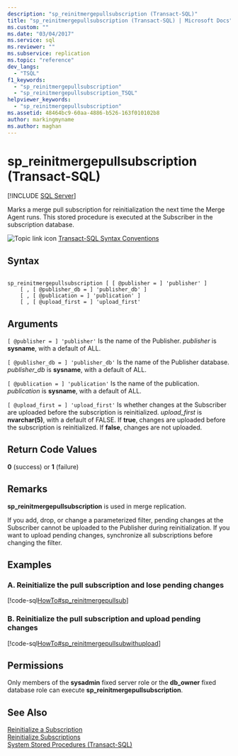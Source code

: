 ```yaml
---
description: "sp_reinitmergepullsubscription (Transact-SQL)"
title: "sp_reinitmergepullsubscription (Transact-SQL) | Microsoft Docs"
ms.custom: ""
ms.date: "03/04/2017"
ms.service: sql
ms.reviewer: ""
ms.subservice: replication
ms.topic: "reference"
dev_langs: 
  - "TSQL"
f1_keywords: 
  - "sp_reinitmergepullsubscription"
  - "sp_reinitmergepullsubscription_TSQL"
helpviewer_keywords: 
  - "sp_reinitmergepullsubscription"
ms.assetid: 48464bc9-60aa-4886-b526-163f010102b8
author: markingmyname
ms.author: maghan
---
```

# sp_reinitmergepullsubscription (Transact-SQL)
[!INCLUDE [SQL Server](../../includes/applies-to-version/sqlserver.md)]

  Marks a merge pull subscription for reinitialization the next time the Merge Agent runs. This stored procedure is executed at the Subscriber in the subscription database.  
  
 ![Topic link icon](../../database-engine/configure-windows/media/topic-link.gif "Topic link icon") [Transact-SQL Syntax Conventions](../../t-sql/language-elements/transact-sql-syntax-conventions-transact-sql.md)  
  
## Syntax  
  
```  
  
sp_reinitmergepullsubscription [ [ @publisher = ] 'publisher' ]  
    [ , [ @publisher_db = ] 'publisher_db' ]  
    [ , [ @publication = ] 'publication' ]  
    [ , [ @upload_first = ] 'upload_first'  
```  
  
## Arguments  
`[ @publisher = ] 'publisher'`
 Is the name of the Publisher. *publisher* is **sysname**, with a default of ALL.  
  
`[ @publisher_db = ] 'publisher_db'`
 Is the name of the Publisher database. *publisher_db* is **sysname**, with a default of ALL.  
  
`[ @publication = ] 'publication'`
 Is the name of the publication. *publication* is **sysname**, with a default of ALL.  
  
`[ @upload_first = ] 'upload_first'`
 Is whether changes at the Subscriber are uploaded before the subscription is reinitialized. *upload_first* is **nvarchar(5)**, with a default of FALSE. If **true**, changes are uploaded before the subscription is reinitialized. If **false**, changes are not uploaded.  
  
## Return Code Values  
 **0** (success) or **1** (failure)  
  
## Remarks  
 **sp_reinitmergepullsubscription** is used in merge replication.  
  
 If you add, drop, or change a parameterized filter, pending changes at the Subscriber cannot be uploaded to the Publisher during reinitialization. If you want to upload pending changes, synchronize all subscriptions before changing the filter.  
  
## Examples  

### A. Reinitialize the pull subscription and lose pending changes

[!code-sql[HowTo#sp_reinitmergepullsub](../../relational-databases/replication/codesnippet/tsql/sp-reinitmergepullsubscr_1.sql)]  
  
### B. Reinitialize the pull subscription and upload pending changes

 [!code-sql[HowTo#sp_reinitmergepullsubwithupload](../../relational-databases/replication/codesnippet/tsql/sp-reinitmergepullsubscr_2.sql)]  
  
## Permissions  
 Only members of the **sysadmin** fixed server role or the **db_owner** fixed database role can execute **sp_reinitmergepullsubscription**.  
  
## See Also  
 [Reinitialize a Subscription](../../relational-databases/replication/reinitialize-a-subscription.md)   
 [Reinitialize Subscriptions](../../relational-databases/replication/reinitialize-subscriptions.md)   
 [System Stored Procedures &#40;Transact-SQL&#41;](../../relational-databases/system-stored-procedures/system-stored-procedures-transact-sql.md)  
  
  
